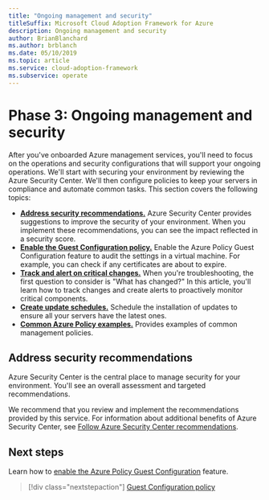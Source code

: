 ```yaml
---
title: "Ongoing management and security"
titleSuffix: Microsoft Cloud Adoption Framework for Azure
description: Ongoing management and security
author: BrianBlanchard
ms.author: brblanch
ms.date: 05/10/2019
ms.topic: article
ms.service: cloud-adoption-framework
ms.subservice: operate
---
```


# Phase 3: Ongoing management and security

After you've onboarded Azure management services, you'll need to focus on the operations and security configurations that will support your ongoing operations. We'll start with securing your environment by reviewing the Azure Security Center. We'll then configure policies to keep your servers in compliance and automate common tasks. This section covers the following topics:

- **[Address security recommendations.](#address-security-recommendations)** Azure Security Center provides suggestions to improve the security of your environment. When you implement these recommendations, you can see the impact reflected in a security score.
- **[Enable the Guest Configuration policy.](./guest-configuration-policy.md)** Enable the Azure Policy Guest Configuration feature to audit the settings in a virtual machine. For example, you can check if any certificates are about to expire.
- **[Track and alert on critical changes.](./enable-tracking-alerting.md)** When you're troubleshooting, the first question to consider is "What has changed?" In this article, you'll learn how to track changes and create alerts to proactively monitor critical components.
- **[Create update schedules.](./update-schedules.md)** Schedule the installation of updates to ensure all your servers have the latest ones.
- **[Common Azure Policy examples.](./common-policies.md)** Provides examples of common management policies.

## Address security recommendations

Azure Security Center is the central place to manage security for your environment. You'll see an overall assessment and targeted recommendations.

We recommend that you review and implement the recommendations provided by this service. For information about additional benefits of Azure Security Center, see [Follow Azure Security Center recommendations](/azure/migrate/migrate-best-practices-security-management#best-practice-follow-azure-security-center-recommendations).

## Next steps

Learn how to [enable the Azure Policy Guest Configuration](./guest-configuration-policy.md) feature.

> [!div class="nextstepaction"]
> [Guest Configuration policy](./guest-configuration-policy.md)
